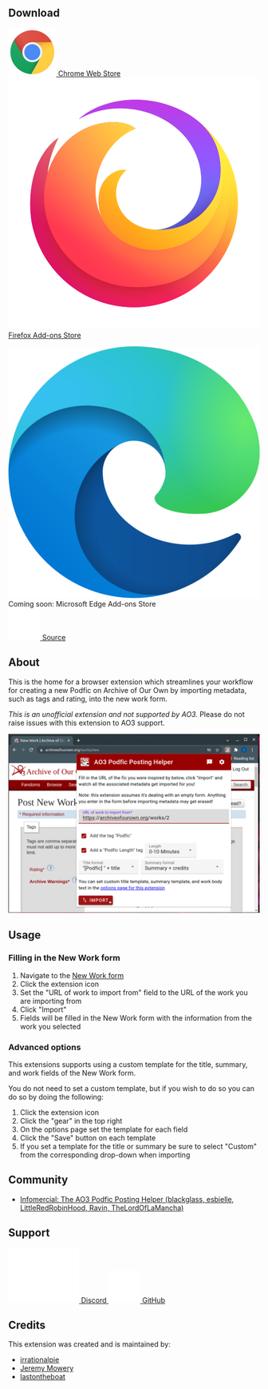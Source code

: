 ## Download

<a href="https://chrome.google.com/webstore/detail/ao3-podfic-posting-helper/liceoplaldpcfdkndimfppgdcbophgma?utm_source=github&utm_medium=web&utm_campaign=github_pages"
    target="_blank" rel="noopener" class="button">
    <img alt="" role="presentation" src="/assets/img/chrome-logo.svg" class="logo">
    Chrome Web Store
</a>
<a href="https://addons.mozilla.org/en-US/firefox/addon/ao3-podfic-posting-helper/" target="_blank" rel="noopener"
    class="button">
    <img alt="" role="presentation" src="/assets/img/firefox-logo.svg" class="logo">
    Firefox Add-ons Store
</a>
<div>
<div class="button">
    <img alt="" role="presentation" src="/assets/img/edge-logo.svg" class="logo">
    Coming soon: Microsoft Edge Add-ons Store
</div>
</div>
<a href="https://github.com/LazyCats-dev/ao3-podfic-posting-helper/releases" target="_blank" rel="noopener" class="button">
    <img alt="" role="presentation" src="/assets/img/github-logo.png" class="logo"> Source
</a>

## About

This is the home for a browser extension which streamlines your workflow for creating a new Podfic
on Archive of Our Own by importing metadata, such as tags and rating, into the new work form.

_This is an unofficial extension and not supported by AO3._ Please do not raise issues with this
extension to AO3 support.

![Extension demo](https://raw.githubusercontent.com/LazyCats-dev/ao3-podfic-posting-helper/main/images/pop-up-screen-shot.png)

## Usage

### Filling in the New Work form

1. Navigate to the [New Work form](https://archiveofourown.org/works/new)
2. Click the extension icon
3. Set the "URL of work to import from" field to the URL of the work you are importing from
4. Click "Import"
5. Fields will be filled in the New Work form with the information from the work you selected

### Advanced options

This extensions supports using a custom template for the title, summary, and work fields of the New Work form.

You do not need to set a custom template, but if you wish to do so you can do so by doing the following:

1. Click the extension icon
2. Click the "gear" in the top right
3. On the options page set the template for each field
4. Click the "Save" button on each template
5. If you set a template for the title or summary be sure to select "Custom" from the corresponding drop-down when importing

## Community

* [Infomercial: The AO3 Podfic Posting Helper (blackglass, esbielle, LittleRedRobinHood, Ravin, TheLordOfLaMancha)](https://archiveofourown.org/works/44137485)

## Support

<a href="https://discord.gg/rhynWjrCw2"
    target="_blank" rel="noopener" class="button">
    <img alt="" role="presentation" src="/assets/img/discord-logo.svg" class="logo">
    Discord
</a>
<a href="https://github.com/LazyCats-dev/ao3-podfic-posting-helper/issues/new" target="_blank" rel="noopener"
    class="button">
    <img alt="" role="presentation" src="/assets/img/github-logo.png" class="logo">
    GitHub
</a>

## Credits

This extension was created and is maintained by:

* [irrationalpie](https://archiveofourown.org/users/irrationalpie/pseuds/irrationalpie)
* [Jeremy Mowery](https://mowery.dev)
* [lastontheboat](https://archiveofourown.org/users/lastontheboat)
